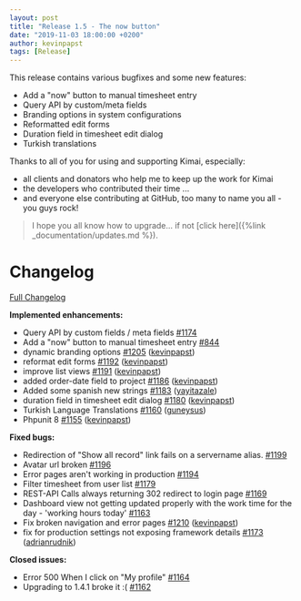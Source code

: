 ```yaml
---
layout: post
title: "Release 1.5 - The now button"
date: "2019-11-03 18:00:00 +0200"
author: kevinpapst
tags: [Release]
---
```


This release contains various bugfixes and some new features:

- Add a "now" button to manual timesheet entry
- Query API by custom/meta fields
- Branding options in system configurations
- Reformatted edit forms
- Duration field in timesheet edit dialog
- Turkish translations

Thanks to all of you for using and supporting Kimai, especially:
- all clients and donators who help me to keep up the work for Kimai
- the developers who contributed their time ...
- and everyone else contributing at GitHub, too many to name you all - you guys rock!

> I hope you all know how to upgrade... if not [click here]({%link _documentation/updates.md %}).

# Changelog

[Full Changelog](https://github.com/kevinpapst/kimai2/compare/1.4.2...1.5)

**Implemented enhancements:**

- Query API by custom fields / meta fields [\#1174](https://github.com/kevinpapst/kimai2/issues/1174)
- Add a "now" button to manual timesheet entry [\#844](https://github.com/kevinpapst/kimai2/issues/844)
- dynamic branding options [\#1205](https://github.com/kevinpapst/kimai2/pull/1205) ([kevinpapst](https://github.com/kevinpapst))
- reformat edit forms [\#1192](https://github.com/kevinpapst/kimai2/pull/1192) ([kevinpapst](https://github.com/kevinpapst))
- improve list views [\#1191](https://github.com/kevinpapst/kimai2/pull/1191) ([kevinpapst](https://github.com/kevinpapst))
- added order-date field to project [\#1186](https://github.com/kevinpapst/kimai2/pull/1186) ([kevinpapst](https://github.com/kevinpapst))
- Added some spanish new strings [\#1183](https://github.com/kevinpapst/kimai2/pull/1183) ([yayitazale](https://github.com/yayitazale))
- duration field in timesheet edit dialog [\#1180](https://github.com/kevinpapst/kimai2/pull/1180) ([kevinpapst](https://github.com/kevinpapst))
- Turkish Language Translations [\#1160](https://github.com/kevinpapst/kimai2/pull/1160) ([guneysus](https://github.com/guneysus))
- Phpunit 8 [\#1155](https://github.com/kevinpapst/kimai2/pull/1155) ([kevinpapst](https://github.com/kevinpapst))

**Fixed bugs:**

- Redirection of "Show all record" link fails on a servername alias. [\#1199](https://github.com/kevinpapst/kimai2/issues/1199)
- Avatar url broken [\#1196](https://github.com/kevinpapst/kimai2/issues/1196)
- Error pages aren't working in production [\#1194](https://github.com/kevinpapst/kimai2/issues/1194)
- Filter timesheet from user list [\#1179](https://github.com/kevinpapst/kimai2/issues/1179)
- REST-API Calls always returning 302 redirect to login page [\#1169](https://github.com/kevinpapst/kimai2/issues/1169)
- Dashboard view not getting updated properly with the work time for the day - 'working hours today'  [\#1163](https://github.com/kevinpapst/kimai2/issues/1163)
- Fix broken navigation and error pages [\#1210](https://github.com/kevinpapst/kimai2/pull/1210) ([kevinpapst](https://github.com/kevinpapst))
- fix for production settings not exposing framework details [\#1173](https://github.com/kevinpapst/kimai2/pull/1173) ([adrianrudnik](https://github.com/adrianrudnik))

**Closed issues:**

- Error 500 When I click on "My profile" [\#1164](https://github.com/kevinpapst/kimai2/issues/1164)
- Upgrading to 1.4.1 broke it :\( [\#1162](https://github.com/kevinpapst/kimai2/issues/1162)
